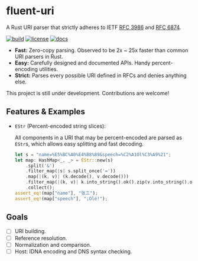 # fluent-uri

A Rust URI parser that strictly adheres to IETF [RFC 3986] and [RFC 6874].

[![build](https://img.shields.io/github/workflow/status/yescallop/fluent-uri-rs/Rust)](https://github.com/yescallop/fluent-uri-rs/actions/workflows/rust.yml)
[![license](https://img.shields.io/github/license/yescallop/fluent-uri-rs?color=blue)](/LICENSE)
[![docs](https://img.shields.io/badge/docs-GitHub%20Pages-red)](https://yescallop.cn/fluent-uri-rs/fluent_uri/)

- **Fast:** Zero-copy parsing. Observed to be 2x ~ 25x faster than common URI parsers in Rust.
- **Easy:** Carefully designed and documented APIs. Handy percent-encoding utilities.
- **Strict:** Parses every possible URI defined in RFCs and denies anything else.

This project is still under development. Contributions are welcome!

[RFC 3986]: https://datatracker.ietf.org/doc/html/rfc3986/
[RFC 6874]: https://datatracker.ietf.org/doc/html/rfc6874/

## Features & Examples

- `EStr` (Percent-encoded string slices):

    All components in a URI that may be percent-encoded are parsed as `EStr`s, which allows easy splitting and fast decoding.

    ```rust
    let s = "name=%E5%BC%A0%E4%B8%89&speech=%C2%A1Ol%C3%A9%21";
    let map: HashMap<_, _> = EStr::new(s)
        .split('&')
        .filter_map(|s| s.split_once('='))
        .map(|(k, v)| (k.decode(), v.decode()))
        .filter_map(|(k, v)| k.into_string().ok().zip(v.into_string().ok()))
        .collect();
    assert_eq!(map["name"], "张三");
    assert_eq!(map["speech"], "¡Olé!");
    ```

## Goals

- [ ] URI building.
- [ ] Reference resolution.
- [ ] Normalization and comparison.
- [ ] Host: IDNA encoding and DNS syntax checking.
